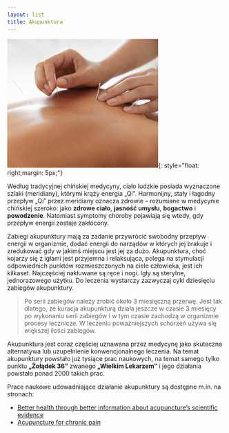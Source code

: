 ```yaml
---
layout: list
title: Akupunktura
---
```


![Akupunktura](/assets/img/akupunktura.jpg){: style="float: right;margin: 5px;"}

Według tradycyjnej chińskiej medycyny, ciało ludzkie posiada wyznaczone szlaki (meridiany), którymi krąży energia „Qi”. Harmonijny, stały i łagodny przepływ „Qi” przez meridiany oznacza zdrowie – rozumiane w medycynie chińskiej szeroko: jako **zdrowe ciało**, **jasność umysłu**, **bogactwo** i **powodzenie**. Natomiast symptomy choroby pojawiają się wtedy, gdy przepływ energii zostaje zakłócony. 

Zabiegi akupunktury mają za zadanie przywrócić swobodny przepływ energii w organizmie, dodać energii do narządów w których jej brakuje i zredukować gdy w jakimś miejscu jest jej za dużo. Akupunktura, choć kojarzy się z igłami jest przyjemna i relaksująca, polega na stymulacji odpowiednich punktów rozmieszczonych na ciele człowieka, jest ich kilkaset. Najczęściej nakłuwane są ręce i nogi. Igły są sterylne, jednorazowego użytku. Do leczenia wystarczy zazwyczaj cykl dziesięciu zabiegów akupunktury. 

>Po serii zabiegów należy zrobić około 3 miesięczną przerwę. Jest tak dlatego, że kuracja akupunkturą działa jeszcze w czasie 3 miesięcy po wykonaniu serii zabiegów i w tym czasie zachodzą w organizmie procesy lecznicze. W leczeniu poważniejszych schorzeń używa się większej ilości zabiegów. 

Akupunktura jest coraz częściej uznawana przez medycynę jako skuteczna alternatywa lub uzupełnienie konwencjonalnego leczenia.  Na temat akupunktury powstało już tysiące prac naukowych, na temat samego tylko punktu **„Żołądek 36”** zwanego **„Wielkim Lekarzem”** i jego działania powstało ponad 2000 takich prac. 

Prace naukowe udowadniające działanie akupunktury są dostępne m.in. na stronach:

- [Better health through better information about acupuncture’s scientific evidence](https://www.evidencebasedacupuncture.org)
- [Acupuncture for chronic pain](https://www.ncbi.nlm.nih.gov/pmc/articles/PMC4036643/)
